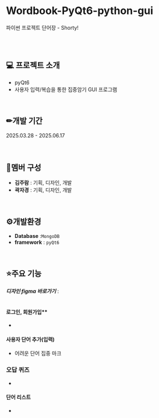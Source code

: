 # Wordbook-PyQt6-python-gui
파이썬 프로젝트 단어장 - Shorty!<br> 

<br><br>

## 💻 프로젝트 소개 
- pyQt6
- 사용자 입력/복습을 통한 집중암기 GUI 프로그램
<br> 

## ✏개발 기간
2025.03.28 - 2025.06.17
<br><br><br>

## 👥멤버 구성
- **김주람** : 기획, 디자인, 개발
- **곽자경** : 기획, 디자인, 개발
<br> 

## ⚙개발환경
-  **Database** :`MongoDB`
-  **framework** : `pyQt6`
<br> 

## ⭐주요 기능
<i>**디자인 figma 바로가기**</i> : <a href=""></a><br><br>
#### 로그인, 회원가입**
-
#### 사용자 단어 추가(입력)
- 어려운 단어 집중 마크
### 오답 퀴즈
-
#### 단어 리스트
-
<br>
